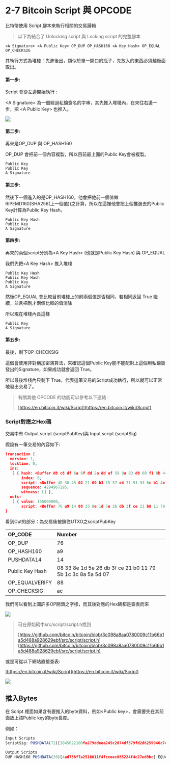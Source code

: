 # 2-7 Bitcoin Script 與 OPCODE

比特幣使用 Script 腳本來執行相關的交易邏輯

> 以下為結合了 Unlocking script 與 Locking script 的完整腳本

```
<A Signature> <A Public Key> OP_DUP OP_HASH160 <A Key Hash> OP_EQUAL OP_CHECKSIG
```

其執行方式為堆棧：先進後出，類似於單一開口的瓶子，先放入的東西必須越後面取出。

#### 第一步:

Script 會從左邊開始執行 :

&lt;A Signature&gt; 為一個經過私鑰簽名的字串，其先推入堆棧內，在來往右邊一步，把 &lt;A Public Key&gt; 也推入。

![](/assets/89.png)

#### 第二步:

再來是OP\_DUP 與 OP\_HASH160

OP\_DUP 會把前一個內容複製，所以目前最上面的Public Key會被複製。

```
Public Key
Public Key
A Signature
```

#### 第三步:

然後下一個進入的是OP\_HASH160，他會把他前一個值做RIPEMD160\(SHA256\(上一個值\)\)之計算，所以在這裡他會把上個推進去的Public Key計算為Public Key Hash。

```
Public Key Hash
Public Key
A Signature
```

#### 第四步:

再來的兩個script分別為&lt;A Key Hash&gt; \(也就是Public Key Hash\)  與 OP\_EQUAL

我們先把&lt;A Key Hash&gt; 推入堆棧

```
Public Key Hash
Public Key Hash
Public Key
A Signature
```

然後OP\_EQUAL 會比較目前堆棧上的前兩個值是否相同，若相同返回 True 繼續，並且把剛才兩個比較的值消除

所以現在堆棧內長這樣

```
Public Key
A Signature
```

#### 第五步:

最後，剩下OP\_CHECKSIG

這個會使用非對稱加密演算法，來確認這個Public Key能不能配對上這個用私鑰簽發出的Signature，如果成功就會返回 True。

所以最後堆棧內只剩下 True，代表這筆交易的Script成功執行，所以就可以正常地發出交易了。

> 有關其他 OPCODE 的功能可以參考以下連結 :
>
> [https://en.bitcoin.it/wiki/Script](https://en.bitcoin.it/wiki/Script)

### Script對應之Hex碼

交易中有 Output script \(scriptPubKey\)與 Input script \(scriptSig\)

假設有一筆交易的內容如下:

```json
Transaction {
  version: 1,
  locktime: 0,
  ins:
   [ { hash: <Buffer d8 c8 df 6a 6f dd 2a dd af 58 9a 83 d8 60 f1 8b 44 87 2d 13 ee 6e c3 52 6b 2b 47 0d 42 a9 6d 4d>,
       index: 0,
       script: <Buffer 48 30 45 02 21 00 b3 15 57 e4 71 91 93 6c b1 4e 01 3f b4 21 b1 86 0b 5e 4f d5 d2 bc 5e c1 93 8f 4f fb 16 51 dc 89 02 20 26 61 c2 92 07 71 fd 29 dd 91 ... >,
       sequence: 4294967295,
       witness: [] },
  outs:
   [ { value: 155000000,
       script: <Buffer 76 a9 14 08 33 8e 1d 5e 26 db 3f ce 21 b0 11 79 5b 1c 3c 8a 5a 5d 07 88 ac> } ] 
}
```

看到Out的部分：為交易後被鎖住UTXO之scriptPubKey

| OP\_CODE | Number |
| :--- | :--- |
| OP\_DUP | 76 |
| OP\_HASH160 | a9 |
| PUSHDATA14 | 14 |
| Public Key Hash | 08 33 8e 1d 5e 26 db 3f ce 21 b0 11 79 5b 1c 3c 8a 5a 5d 07 |
| OP\_EQUALVERIFY | 88 |
| OP\_CHECKSIG | ac |



我們可以看到上圖許多OP開頭之字樣，而其後對應的Hex碼都是查表而來

![](/assets/34.png)

> 可在原始碼中src/script/script.h找到
>
> [https://github.com/bitcoin/bitcoin/blob/3c098a8aa0780009c11b66b1a5d488a928629ebf/src/script/script.h](https://github.com/bitcoin/bitcoin/blob/3c098a8aa0780009c11b66b1a5d488a928629ebf/src/script/script.h)

或是可從以下網站直接查表:

[https://en.bitcoin.it/wiki/Script](https://en.bitcoin.it/wiki/Script)

![](/assets/kopsd9.png)

## 推入Bytes

在 Script 裡面如果含有要推入的byte資料，例如&lt;Public key&gt;，會需要先在其前面放上該Public key的byte長度。

例如：

```js
Input Scripts
ScriptSig: PUSHDATA(72)[3045022100fa279ddeea245c2074df379fd2d6259946c7cade3f0f04705d1ce0735ef3aefa02205f8ec36a9e46d1d064fe451a2a1ae9716585349257df47b5dbe5d5d59171a51701] PUSHDATA(33)[03c96078a78fdd7a6a935b17b3d888e067fe9226a19fd9aa75676aef06872d3898]

Output Scripts
DUP HASH160 PUSHDATA(20)[4ad738f7a2516011f4fcceec085224f4c27ed9bc] EQUALVERIFY CHECKSIG
```



